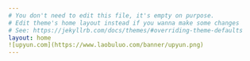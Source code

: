 ```yaml
---
# You don't need to edit this file, it's empty on purpose.
# Edit theme's home layout instead if you wanna make some changes
# See: https://jekyllrb.com/docs/themes/#overriding-theme-defaults
layout: home
![upyun.com](https://www.laobuluo.com/banner/upyun.png)
---
```

